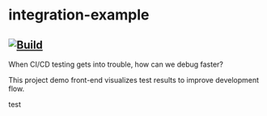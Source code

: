 # integration-example

## [![Build](https://github.com/sky172839465/integration-example/actions/workflows/push.yml/badge.svg)](https://github.com/sky172839465/integration-example/actions/workflows/push.yml)

When CI/CD testing gets into trouble, how can we debug faster?

This project demo front-end visualizes test results to improve development flow.

test